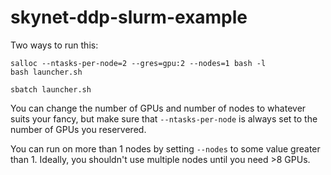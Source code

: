 # skynet-ddp-slurm-example


Two ways to run this:

```
salloc --ntasks-per-node=2 --gres=gpu:2 --nodes=1 bash -l
bash launcher.sh
```

```
sbatch launcher.sh
```


You can change the number of GPUs and number of nodes to whatever suits your fancy, but make sure that `--ntasks-per-node` is always
set to the number of GPUs you reservered.


You can run on more than 1 nodes by setting `--nodes` to some value greater than 1.
Ideally, you shouldn't use multiple nodes until you need >8 GPUs.
